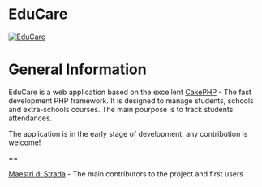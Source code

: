 EduCare
=======

[![EduCare](http://prettydeveloper.com/screenshot.png)](http://prettydeveloper.com)

General Information
===================

EduCare is a web application based on the excellent [CakePHP](http://www.cakephp.org) - The fast development PHP framework.
It is designed to manage students, schools and extra-schools courses. The main pourpose is to track students attendances.

The application is in the early stage of development, any contribution is welcome!

==

[Maestri di Strada](http://www.maestridistrada.org/) - The main contributors to the project and first users


